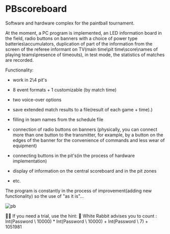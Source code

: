 # PBscoreboard

Software and hardware complex for the paintball tournament.

At the moment, a PC program is implemented, an LED information board in the field, radio buttons on banners with a choice of power type batteries\accumulators, duplication of part of the information from the screen of the referee informant on TV(main time\pit time\score\names of playing teams\presence of timeouts), in test mode, the statistics of matches are recorded.

Functionality:

- work in 2\4 pit's

- 8 event formats + 1 customizable (by match time)

- two voice-over options

- save extended match results to a file(result of each game + time).)

- filling in team names from the schedule file

- connection of radio buttons on banners (physically, you can connect more than one button to the transmitter, for example, by a button on the edges of the banner for the convenience of commands and less wear of equipment)

- connecting buttons in the pit's(in the process of hardware implementation)

- display of information on the central scoreboard and in the pit zones

- etc.

The program is constantly in the process of improvement(adding new functionality) so the use of "as it is"...

![pb](https://user-images.githubusercontent.com/77673484/111866433-69de6800-897e-11eb-98d7-f46c3efb5f72.jpeg)

🐱‍💻 If you need a trial, use the hint:
     🐰 White Rabbit advises you to count : Int(Password \ 10000) * Int(Password \ 10000) + Int(Password \ 7) + 1051981


